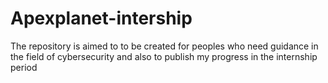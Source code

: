 # Apexplanet-intership
The repository is aimed to to be created for peoples who need guidance in the field of cybersecurity and also to publish my progress in the internship period
